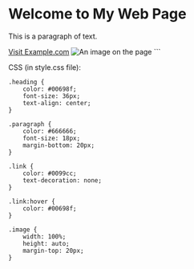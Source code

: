 <!DOCTYPE html>
<html>
<head>
	<title>My Web Page</title>
	<link rel="stylesheet" type="text/css" href="style.css">
</head>
<body>
	<h1 class="heading">Welcome to My Web Page</h1>
	<p class="paragraph">This is a paragraph of text.</p>
	<a class="link" href="https://www.example.com">Visit Example.com</a>
	<img class="image" src="image.jpg" alt="An image on the page">
</body>
</html>
```

CSS (in style.css file):

```
.heading {
	color: #00698f;
	font-size: 36px;
	text-align: center;
}

.paragraph {
	color: #666666;
	font-size: 18px;
	margin-bottom: 20px;
}

.link {
	color: #0099cc;
	text-decoration: none;
}

.link:hover {
	color: #00698f;
}

.image {
	width: 100%;
	height: auto;
	margin-top: 20px;
}
